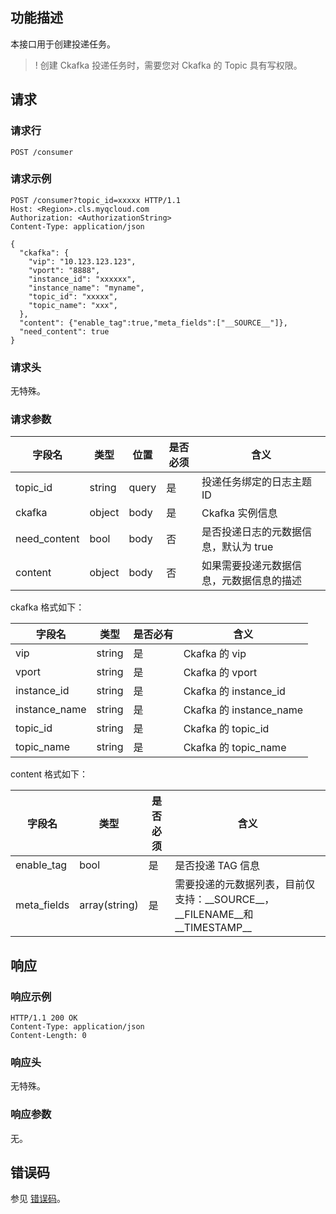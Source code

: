 ## 功能描述

本接口用于创建投递任务。

>! 创建 Ckafka 投递任务时，需要您对 Ckafka 的 Topic 具有写权限。
>

## 请求

### 请求行

```
POST /consumer
```

### 请求示例

```
POST /consumer?topic_id=xxxxx HTTP/1.1
Host: <Region>.cls.myqcloud.com
Authorization: <AuthorizationString>
Content-Type: application/json

{
  "ckafka": {
    "vip": "10.123.123.123",
    "vport": "8888",
    "instance_id": "xxxxxx",
    "instance_name": "myname",
    "topic_id": "xxxxx",
    "topic_name": "xxx",
  },
  "content": {"enable_tag":true,"meta_fields":["__SOURCE__"]},
  "need_content": true
}

```

### 请求头

无特殊。

### 请求参数

|  字段名     |  类型  | 位置   | 是否必须 |        含义                    |
|------------|--------|-------|---------|-------------------------------|
| topic_id   | string | query | 是      | 投递任务绑定的日志主题 ID           |
| ckafka     | object | body  | 是      | Ckafka 实例信息              |
| need_content| bool | body   | 否      | 是否投递日志的元数据信息，默认为 true |
| content    | object | body  | 否      | 如果需要投递元数据信息，元数据信息的描述         |

ckafka 格式如下：

|  字段名     |  类型  | 是否必有 |        含义                    |
|------------|--------|---------|-------------------------------|
| vip        | string | 是      | Ckafka 的 vip          |
| vport      | string | 是      | Ckafka 的 vport          |
| instance_id| string | 是      | Ckafka 的 instance_id          |
| instance_name| string | 是      | Ckafka 的 instance_name          |
| topic_id   | string | 是      | Ckafka 的 topic_id          |
| topic_name | string | 是      | Ckafka 的 topic_name          |

content 格式如下：

|  字段名     |  类型  | 是否必须 |        含义                    |
|------------|--------|---------|-------------------------------|
| enable_tag        | bool | 是      | 是否投递 TAG 信息          |
| meta_fields      | array(string) | 是      | 需要投递的元数据列表，目前仅支持：\_\_SOURCE\_\_，\_\_FILENAME\_\_和\_\_TIMESTAMP\_\_ |


## 响应

### 响应示例

```
HTTP/1.1 200 OK
Content-Type: application/json
Content-Length: 0

```

### 响应头

无特殊。

### 响应参数

无。

## 错误码

参见 [错误码](https://cloud.tencent.com/document/product/614/12402)。

